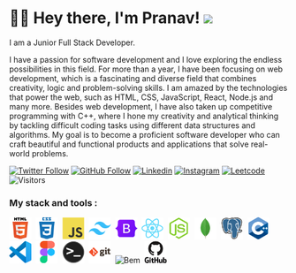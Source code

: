 # :technologist: Hey there, I'm Pranav! <img src="https://media.giphy.com/media/hvRJCLFzcasrR4ia7z/giphy.gif" width="30px"/>
  
I am a Junior Full Stack Developer.

I have a passion for software development and I love exploring the endless possibilities in this field. For more than a year, I have been focusing on web development, which is a fascinating and diverse field that combines creativity, logic and problem-solving skills. I am amazed by the technologies that power the web, such as HTML, CSS, JavaScript, React, Node.js and many more. Besides web development, I have also taken up competitive programming with C++, where I hone my creativity and analytical thinking by tackling difficult coding tasks using different data structures and algorithms.
My goal is to become a proficient software developer who can craft beautiful and functional products and applications that solve real-world problems.

[![Twitter Follow](https://img.shields.io/twitter/follow/pranav_undre?label=Follow)](https://twitter.com/pranav_undre)
[![GitHub Follow](https://img.shields.io/github/followers/pranavundre?label=Follow&style=social)](https://github.com/pranavundre)
[![Linkedin](https://img.shields.io/badge/-prasoonsoni-blue?style=badge&logo=Linkedin&logoColor=white&link=https://www.linkedin.com/in/pranav-undre-920961177/)](https://www.linkedin.com/in/pranav-undre-920961177/)
[![Instagram](https://img.shields.io/badge/Instagram-E4405F?style=badge&logo=instagram&logoColor=white)](https://www.instagram.com/pranavuuu.dmg/)
[![Leetcode](https://img.shields.io/badge/-LeetCode-FFA116?style=badge&logo=LeetCode&logoColor=black)](https://leetcode.com/pranavundre/)
![Visitors](https://komarev.com/ghpvc/?username=your-github-pranavundre&color=blue&style=badge&label=Visitors)
        


### My stack and tools :
<div>
  <img src="https://github.com/devicons/devicon/blob/master/icons/html5/html5-original-wordmark.svg" title="HTML5" alt="HTML" width="40" height="40"/>&nbsp;
  <img src="https://github.com/devicons/devicon/blob/master/icons/css3/css3-plain-wordmark.svg"  title="CSS3" alt="CSS" width="40" height="40"/>&nbsp;
  <img src="https://github.com/devicons/devicon/blob/master/icons/javascript/javascript-original.svg"  title="JS" alt="JS" width="40" height="40"/>&nbsp;
  <img src="https://github.com/devicons/devicon/blob/master/icons/tailwindcss/tailwindcss-plain.svg" title="Tailwind" alt="Tailwind" width="40" height="40"/>&nbsp;
  <img src="https://github.com/devicons/devicon/blob/master/icons/bootstrap/bootstrap-original.svg" title="Browserslist" alt="Browserslist" width="40" height="40"/>&nbsp;
  <img src="https://github.com/devicons/devicon/blob/master/icons/react/react-original.svg" title="Browserslist" alt="Browserslist" width="40" height="40"/>&nbsp;
  <img src="https://github.com/devicons/devicon/blob/master/icons/nodejs/nodejs-original.svg" title="Browserslist" alt="Browserslist" width="40" height="40"/>&nbsp;
  <img src="https://github.com/devicons/devicon/blob/master/icons/mongodb/mongodb-original.svg" title="Browserslist" alt="Browserslist" width="40" height="40"/>&nbsp;
  <img src="https://github.com/devicons/devicon/blob/master/icons/postgresql/postgresql-original.svg" title="Browserslist" alt="Browserslist" width="40" height="40"/>&nbsp;
  <img src="https://github.com/devicons/devicon/blob/master/icons/cplusplus/cplusplus-original.svg" title="Browserslist" alt="Browserslist" width="40" height="40"/>&nbsp;
  <img src="https://github.com/devicons/devicon/blob/master/icons/vscode/vscode-original.svg" title="Visual Studio Code" alt="Visual Studio Code" width="40" height="40"/>&nbsp;
  <img src="https://github.com/devicons/devicon/blob/master/icons/figma/figma-original.svg" title="Figma" alt="Figma" width="40" height="40"/>&nbsp;
  <img src="https://raw.githubusercontent.com/github/explore/80688e429a7d4ef2fca1e82350fe8e3517d3494d/topics/terminal/terminal.png" title="Terminal" alt="Terminal" width="40" height="40"/>&nbsp;
  <img src="https://github.com/devicons/devicon/blob/master/icons/git/git-original-wordmark.svg" title="Git" alt="Git" width="40" height="40"/>&nbsp;
  <img src="https://api.iconify.design/logos/bem.svg" title="Bem" alt="Bem" width="40" height="40"/>&nbsp;
  <img src="https://github.com/devicons/devicon/blob/master/icons/github/github-original-wordmark.svg" title="Github"  alt="Github" width="40"/>&nbsp;
</div>




  
  
